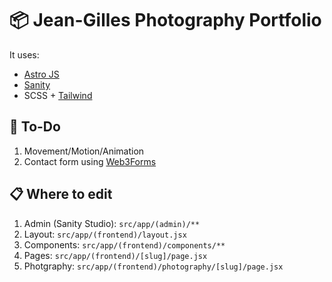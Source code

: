 # 📦 Jean-Gilles Photography Portfolio
It uses:
- [Astro JS](https://astro.build/)
- [Sanity](https://sanity.io/)
- SCSS + [Tailwind](https://tailwindcss.com/)

## 🚀 To-Do
1. Movement/Motion/Animation
2. Contact form using [Web3Forms](https://web3forms.com/)

## 📋 Where to edit
1. Admin (Sanity Studio): `src/app/(admin)/**`
2. Layout: `src/app/(frontend)/layout.jsx`
3. Components: `src/app/(frontend)/components/**`
4. Pages: `src/app/(frontend)/[slug]/page.jsx`
5. Photgraphy: `src/app/(frontend)/photography/[slug]/page.jsx`
